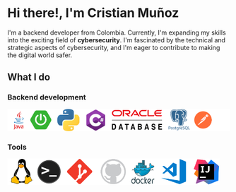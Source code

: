 # Hi there!, I'm Cristian Muñoz

I'm a backend developer from Colombia. Currently, I'm expanding my skills into the exciting field of **cybersecurity**. I'm  fascinated by the technical and strategic aspects of cybersecurity, and I'm eager to contribute to making the digital world safer. 

## What I do
### Backend development

<img src="https://github.com/cristianmunoz1/cristianmunoz1/blob/main/images/stackbackend.png"  />

### Tools
<img src="https://github.com/cristianmunoz1/cristianmunoz1/blob/main/images/stacktools.png"  height="60px"/>
